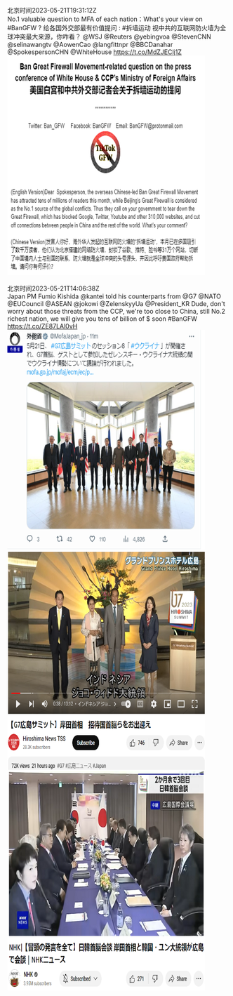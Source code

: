 北京时间2023-05-21T19:31:12Z<br>No.1 valuable question to MFA of each nation：What's your view on #BanGFW ? 
给各国外交部最有价值提问 :  #拆墙运动 视中共的互联网防火墙为全球冲突最大来源，你咋看？
@WSJ
@Reuters
@yebingvoa
@StevenCNN
@selinawangtv
@AowenCao
@langfittnpr
@BBCDanahar
@SpokespersonCHN
@WhiteHouse https://t.co/MdZJEClj1Z<br><img src='/temp/image/2023/u-Month-5/1660246862874710018_0.jpg' width='450' height='500'><br><br>北京时间2023-05-21T14:06:38Z<br>Japan PM Fumio Kishida @kantei told his counterparts from
@G7
@NATO
@EUCouncil
@ASEAN
@jokowi
@ZelenskyyUa
@President_KR
Dude, don't worry about those threats from the CCP, we're too close to China, still No.2 richest nation, we will give you tens of billion of $ soon  #BanGFW https://t.co/ZE87LAl0vH<br><img src='/temp/image/2023/u-Month-5/1660165182805671936_0.jpg' width='450' height='500'><img src='/temp/image/2023/u-Month-5/1660165182805671936_1.jpg' width='450' height='500'><img src='/temp/image/2023/u-Month-5/1660165182805671936_2.jpg' width='450' height='500'><br><br>